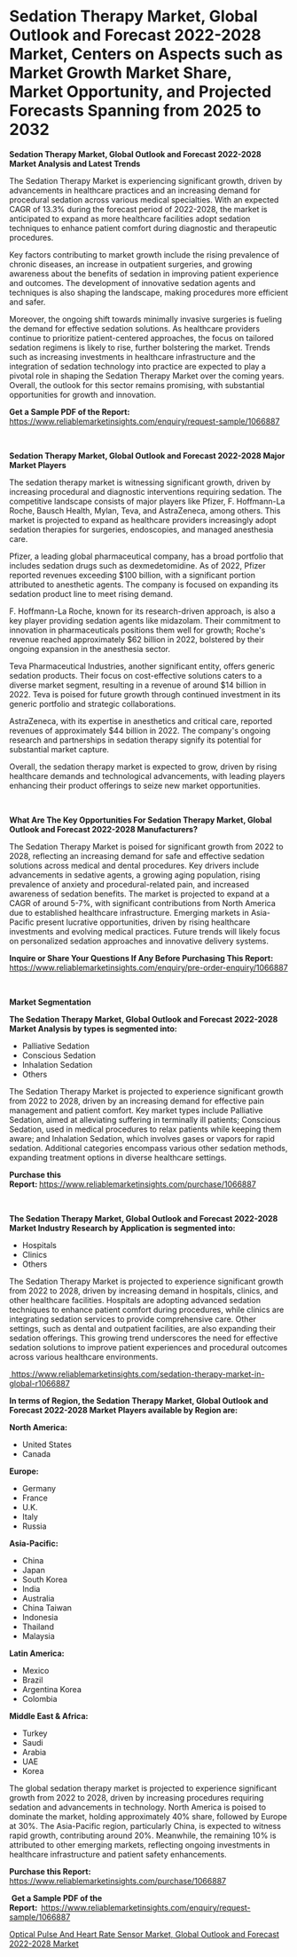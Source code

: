 <p><h1>Sedation Therapy Market, Global Outlook and Forecast 2022-2028 Market, Centers on Aspects such as Market Growth Market Share, Market Opportunity, and Projected Forecasts Spanning from 2025 to 2032</h1></p><p><strong>Sedation Therapy Market, Global Outlook and Forecast 2022-2028 Market Analysis and Latest Trends</strong></p>
<p><p>The Sedation Therapy Market is experiencing significant growth, driven by advancements in healthcare practices and an increasing demand for procedural sedation across various medical specialties. With an expected CAGR of 13.3% during the forecast period of 2022-2028, the market is anticipated to expand as more healthcare facilities adopt sedation techniques to enhance patient comfort during diagnostic and therapeutic procedures.</p><p>Key factors contributing to market growth include the rising prevalence of chronic diseases, an increase in outpatient surgeries, and growing awareness about the benefits of sedation in improving patient experience and outcomes. The development of innovative sedation agents and techniques is also shaping the landscape, making procedures more efficient and safer.</p><p>Moreover, the ongoing shift towards minimally invasive surgeries is fueling the demand for effective sedation solutions. As healthcare providers continue to prioritize patient-centered approaches, the focus on tailored sedation regimens is likely to rise, further bolstering the market. Trends such as increasing investments in healthcare infrastructure and the integration of sedation technology into practice are expected to play a pivotal role in shaping the Sedation Therapy Market over the coming years. Overall, the outlook for this sector remains promising, with substantial opportunities for growth and innovation.</p></p>
<p><strong>Get a Sample PDF of the Report:&nbsp;</strong> <a href="https://www.reliablemarketinsights.com/enquiry/request-sample/1066887?utm_campaign=2221&utm_medium=2&utm_source=Github&utm_content=ia&utm_term=21032025&utm_id=sedation-therapy-market-global-outlook-and-forecast-2022-2028">https://www.reliablemarketinsights.com/enquiry/request-sample/1066887</a></p>
<p>&nbsp;</p>
<p><strong>Sedation Therapy Market, Global Outlook and Forecast 2022-2028 Major Market Players</strong></p>
<p><p>The sedation therapy market is witnessing significant growth, driven by increasing procedural and diagnostic interventions requiring sedation. The competitive landscape consists of major players like Pfizer, F. Hoffmann-La Roche, Bausch Health, Mylan, Teva, and AstraZeneca, among others. This market is projected to expand as healthcare providers increasingly adopt sedation therapies for surgeries, endoscopies, and managed anesthesia care.</p><p>Pfizer, a leading global pharmaceutical company, has a broad portfolio that includes sedation drugs such as dexmedetomidine. As of 2022, Pfizer reported revenues exceeding $100 billion, with a significant portion attributed to anesthetic agents. The company is focused on expanding its sedation product line to meet rising demand.</p><p>F. Hoffmann-La Roche, known for its research-driven approach, is also a key player providing sedation agents like midazolam. Their commitment to innovation in pharmaceuticals positions them well for growth; Roche's revenue reached approximately $62 billion in 2022, bolstered by their ongoing expansion in the anesthesia sector.</p><p>Teva Pharmaceutical Industries, another significant entity, offers generic sedation products. Their focus on cost-effective solutions caters to a diverse market segment, resulting in a revenue of around $14 billion in 2022. Teva is poised for future growth through continued investment in its generic portfolio and strategic collaborations.</p><p>AstraZeneca, with its expertise in anesthetics and critical care, reported revenues of approximately $44 billion in 2022. The company's ongoing research and partnerships in sedation therapy signify its potential for substantial market capture.</p><p>Overall, the sedation therapy market is expected to grow, driven by rising healthcare demands and technological advancements, with leading players enhancing their product offerings to seize new market opportunities.</p></p>
<p>&nbsp;</p>
<p><strong>What Are The Key Opportunities For Sedation Therapy Market, Global Outlook and Forecast 2022-2028 Manufacturers?</strong></p>
<p><p>The Sedation Therapy Market is poised for significant growth from 2022 to 2028, reflecting an increasing demand for safe and effective sedation solutions across medical and dental procedures. Key drivers include advancements in sedative agents, a growing aging population, rising prevalence of anxiety and procedural-related pain, and increased awareness of sedation benefits. The market is projected to expand at a CAGR of around 5-7%, with significant contributions from North America due to established healthcare infrastructure. Emerging markets in Asia-Pacific present lucrative opportunities, driven by rising healthcare investments and evolving medical practices. Future trends will likely focus on personalized sedation approaches and innovative delivery systems.</p></p>
<p><strong>Inquire or Share Your Questions If Any Before Purchasing This Report:</strong> <a href="https://www.reliablemarketinsights.com/enquiry/pre-order-enquiry/1066887?utm_campaign=2221&utm_medium=2&utm_source=Github&utm_content=ia&utm_term=21032025&utm_id=sedation-therapy-market-global-outlook-and-forecast-2022-2028">https://www.reliablemarketinsights.com/enquiry/pre-order-enquiry/1066887</a></p>
<p>&nbsp;</p>
<p><strong>Market Segmentation</strong></p>
<p><strong>The Sedation Therapy Market, Global Outlook and Forecast 2022-2028 Market Analysis by types is segmented into:</strong></p>
<p><ul><li>Palliative Sedation</li><li>Conscious Sedation</li><li>Inhalation Sedation</li><li>Others</li></ul></p>
<p><p>The Sedation Therapy Market is projected to experience significant growth from 2022 to 2028, driven by an increasing demand for effective pain management and patient comfort. Key market types include Palliative Sedation, aimed at alleviating suffering in terminally ill patients; Conscious Sedation, used in medical procedures to relax patients while keeping them aware; and Inhalation Sedation, which involves gases or vapors for rapid sedation. Additional categories encompass various other sedation methods, expanding treatment options in diverse healthcare settings.</p></p>
<p><strong>Purchase this Report:&nbsp;</strong><a href="https://www.reliablemarketinsights.com/purchase/1066887?utm_campaign=2221&utm_medium=2&utm_source=Github&utm_content=ia&utm_term=21032025&utm_id=sedation-therapy-market-global-outlook-and-forecast-2022-2028">https://www.reliablemarketinsights.com/purchase/1066887</a></p>
<p>&nbsp;</p>
<p><strong>The Sedation Therapy Market, Global Outlook and Forecast 2022-2028 Market Industry Research by Application is segmented into:</strong></p>
<p><ul><li>Hospitals</li><li>Clinics</li><li>Others</li></ul></p>
<p><p>The Sedation Therapy Market is projected to experience significant growth from 2022 to 2028, driven by increasing demand in hospitals, clinics, and other healthcare facilities. Hospitals are adopting advanced sedation techniques to enhance patient comfort during procedures, while clinics are integrating sedation services to provide comprehensive care. Other settings, such as dental and outpatient facilities, are also expanding their sedation offerings. This growing trend underscores the need for effective sedation solutions to improve patient experiences and procedural outcomes across various healthcare environments.</p></p>
<p><a href="https://www.reliablemarketinsights.com/sedation-therapy-market-in-global-r1066887?utm_campaign=2221&utm_medium=2&utm_source=Github&utm_content=ia&utm_term=21032025&utm_id=sedation-therapy-market-global-outlook-and-forecast-2022-2028">&nbsp;https://www.reliablemarketinsights.com/sedation-therapy-market-in-global-r1066887</a></p>
<p><strong>In terms of Region, the Sedation Therapy Market, Global Outlook and Forecast 2022-2028 Market Players available by Region are:</strong></p>
<p>
    <p> <strong> North America: </strong>
        <ul>
            <li>United States</li>
            <li>Canada</li>
        </ul>
        </p> 
    <p> <strong> Europe: </strong>
        <ul>
            <li>Germany</li>
            <li>France</li>
            <li>U.K.</li>
            <li>Italy</li>
            <li>Russia</li>
        </ul>
        </p> 
    <p> <strong> Asia-Pacific: </strong>
        <ul>
            <li>China</li>
            <li>Japan</li>
            <li>South Korea</li>
            <li>India</li>
            <li>Australia</li>
            <li>China Taiwan</li>
            <li>Indonesia</li>
            <li>Thailand</li>
            <li>Malaysia</li>
        </ul>
        </p> 
    <p> <strong> Latin America: </strong>
        <ul>
            <li>Mexico</li>
            <li>Brazil</li>
            <li>Argentina Korea</li>
            <li>Colombia</li>
        </ul>
        </p> 
    <p> <strong> Middle East & Africa: </strong>
        <ul>
            <li>Turkey</li>
            <li>Saudi</li>
            <li>Arabia</li>
            <li>UAE</li>
            <li>Korea</li>
        </ul>
    </p>
    </p>
<p><p>The global sedation therapy market is projected to experience significant growth from 2022 to 2028, driven by increasing procedures requiring sedation and advancements in technology. North America is poised to dominate the market, holding approximately 40% share, followed by Europe at 30%. The Asia-Pacific region, particularly China, is expected to witness rapid growth, contributing around 20%. Meanwhile, the remaining 10% is attributed to other emerging markets, reflecting ongoing investments in healthcare infrastructure and patient safety enhancements.</p></p>
<p><strong>Purchase this Report: </strong><a href="https://www.reliablemarketinsights.com/purchase/1066887?utm_campaign=2221&utm_medium=2&utm_source=Github&utm_content=ia&utm_term=21032025&utm_id=sedation-therapy-market-global-outlook-and-forecast-2022-2028">https://www.reliablemarketinsights.com/purchase/1066887</a></p>
<p>&nbsp;<strong>Get a Sample PDF of the Report:&nbsp;&nbsp;</strong><a href="https://www.reliablemarketinsights.com/enquiry/request-sample/1066887?utm_campaign=2221&utm_medium=2&utm_source=Github&utm_content=ia&utm_term=21032025&utm_id=sedation-therapy-market-global-outlook-and-forecast-2022-2028">https://www.reliablemarketinsights.com/enquiry/request-sample/1066887</a></p>
<p><strong></strong></p>
<p><p><a href="https://github.com/oeungcolesh0/Market-Research-Report-List-1/blob/main/optical-pulse-and-heart-rate-sensor-market-global-outlook-and-forecast-2022-2028-market.md?utm_campaign=2221&utm_medium=2&utm_source=Github&utm_content=ia&utm_term=21032025&utm_id=sedation-therapy-market-global-outlook-and-forecast-2022-2028">Optical Pulse And Heart Rate Sensor Market, Global Outlook and Forecast 2022-2028 Market</a></p></p>